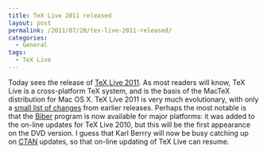 ```yaml
---
title: TeX Live 2011 released
layout: post
permalink: /2011/07/20/tex-live-2011-released/
categories:
  - General
tags:
  - TeX Live
---
```

Today sees the release of [TeX Live 2011](https://tug.org/texlive/). As most readers will know, TeX Live is a cross-platform TeX system, and is the basis of the MacTeX distribution for Mac OS X. TeX Live 2011 is very much evolutionary, with only a [small list of changes](https://tug.org/texlive/doc/texlive-en/texlive-en.html#news) from earlier releases. Perhaps the most notable is that the [Biber](http://biblatex-biber.sourceforge.net/) program is now available for major platforms: it was added to the on-line updates for TeX Live 2010, but this will be the first appearance on the DVD version. I guess that Karl Berrry will now be busy catching up on [CTAN](https://www.ctan.org) updates, so that on-line updating of TeX Live can resume.
